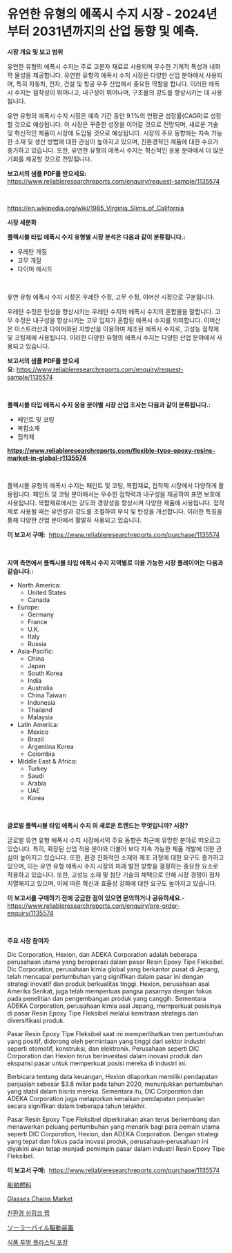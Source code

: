<p><h1>유연한 유형의 에폭시 수지 시장 - 2024년부터 2031년까지의 산업 동향 및 예측.</h1></p><p><strong>시장 개요 및 보고 범위</strong></p>
<p><p>유연한 유형의 에폭시 수지는 주로 고분자 재료로 사용되며 우수한 기계적 특성과 내화학 물성을 제공합니다. 유연한 유형의 에폭시 수지 시장은 다양한 산업 분야에서 사용되며, 특히 자동차, 전자, 건설 및 항공 우주 산업에서 중요한 역할을 합니다. 이러한 에폭시 수지는 점착성이 뛰어나고, 내구성이 뛰어나며, 구조물의 강도를 향상시키는 데 사용됩니다.</p><p>유연 유형의 에폭시 수지 시장은 예측 기간 동안 9.1%의 연평균 성장률(CAGR)로 성장할 것으로 예상됩니다. 이 시장은 꾸준한 성장을 이어갈 것으로 전망되며, 새로운 기술 및 혁신적인 제품이 시장에 도입될 것으로 예상됩니다. 시장의 주요 동향에는 지속 가능한 소재 및 생산 방법에 대한 관심이 높아지고 있으며, 친환경적인 제품에 대한 수요가 증가하고 있습니다. 또한, 유연한 유형의 에폭시 수지는 혁신적인 응용 분야에서 더 많은 기회를 제공할 것으로 전망됩니다.</p></p>
<p><strong>보고서의 샘플 PDF를 받으세요:</strong> <a href="https://www.reliableresearchreports.com/enquiry/request-sample/1135574">https://www.reliableresearchreports.com/enquiry/request-sample/1135574</a></p>
<p>&nbsp;</p>
<p><a href="https://en.wikipedia.org/wiki/1985_Virginia_Slims_of_California">https://en.wikipedia.org/wiki/1985_Virginia_Slims_of_California</a></p>
<p><strong>시장 세분화</strong></p>
<p><strong>플렉시블 타입 에폭시 수지 유형별 시장 분석은 다음과 같이 분류됩니다.:</strong></p>
<p><ul><li>우레탄 개질</li><li>고무 개질</li><li>다이머 애시드</li></ul></p>
<p>&nbsp;</p>
<p><p>유연 유형 에폭시 수지 시장은 우레탄 수정, 고무 수정, 이머산 시장으로 구분됩니다. </p><p>우레탄 수정은 탄성을 향상시키는 우레탄 수지와 에폭시 수지의 혼합물을 말합니다. 고무 수정은 내구성을 향상시키는 고무 입자가 혼합된 에폭시 수지를 의미합니다. 이머산은 이스트러산과 다이머화된 지방산을 이용하여 제조된 에폭시 수지로, 고성능 점착제 및 코팅제에 사용됩니다. 이러한 다양한 유형의 에폭시 수지는 다양한 산업 분야에서 사용되고 있습니다.</p></p>
<p><strong>보고서의 샘플 PDF를 받으세요:</strong>&nbsp;<a href="https://www.reliableresearchreports.com/enquiry/request-sample/1135574">https://www.reliableresearchreports.com/enquiry/request-sample/1135574</a></p>
<p>&nbsp;</p>
<p><strong> 플렉시블 타입 에폭시 수지 응용 분야별 시장 산업 조사는 다음과 같이 분류됩니다.:</strong></p>
<p><ul><li>페인트 및 코팅</li><li>복합소재</li><li>접착제</li></ul></p>
<p><strong><a href="https://www.reliableresearchreports.com/flexible-type-epoxy-resins-market-in-global-r1135574">https://www.reliableresearchreports.com/flexible-type-epoxy-resins-market-in-global-r1135574</a></strong></p>
<p>&nbsp;</p>
<p><p>플렉시블 유형의 에폭시 수지는 페인트 및 코팅, 복합재료, 접착제 시장에서 다양하게 활용됩니다. 페인트 및 코팅 분야에서는 우수한 접착력과 내구성을 제공하여 표면 보호에 사용됩니다. 복합재료에서는 강도와 경량성을 향상시켜 다양한 제품에 사용됩니다. 접착제로 사용될 때는 유연성과 강도를 조절하여 부식 및 탄성을 개선합니다. 이러한 특징을 통해 다양한 산업 분야에서 활발히 사용되고 있습니다.</p></p>
<p><strong>이 보고서 구매:</strong>&nbsp; <a href="https://www.reliableresearchreports.com/purchase/1135574">https://www.reliableresearchreports.com/purchase/1135574</a></p>
<p>&nbsp;</p>
<p><strong>지역 측면에서 플렉시블 타입 에폭시 수지 지역별로 이용 가능한 시장 플레이어는 다음과 같습니다.:</strong></p>
<p><ul>
    <li>
        North America:
        <ul>
            <li>United States</li>
            <li>Canada</li>
        </ul>
    </li>
    <li>
        Europe:
        <ul>
            <li>Germany</li>
            <li>France</li>
            <li>U.K.</li>
            <li>Italy</li>
            <li>Russia</li>
        </ul>
    </li>
    <li>
        Asia-Pacific:
        <ul>
            <li>China</li>
            <li>Japan</li>
            <li>South Korea</li>
            <li>India</li>
            <li>Australia</li>
            <li>China Taiwan</li>
            <li>Indonesia</li>
            <li>Thailand</li>
            <li>Malaysia</li>
        </ul>
    </li>
    <li>
        Latin America:
        <ul>
            <li>Mexico</li>
            <li>Brazil</li>
            <li>Argentina Korea</li>
            <li>Colombia</li>
        </ul>
    </li>
    <li>
        Middle East & Africa:
        <ul>
            <li>Turkey</li>
            <li>Saudi</li>
            <li>Arabia</li>
            <li>UAE</li>
            <li>Korea</li>
        </ul>
    </li>
    </ul></p>
<p>&nbsp;</p>
<p><strong>글로벌 플렉시블 타입 에폭시 수지 의 새로운 트렌드는 무엇입니까? 시장?</strong></p>
<p><p>글로벌 유연 유형 에폭시 수지 시장에서의 주요 동향은 최근에 유망한 분야로 떠오르고 있습니다. 특히, 확장된 산업 적용 분야와 더불어 보다 지속 가능한 제품 개발에 대한 관심이 높아지고 있습니다. 또한, 환경 친화적인 소재와 제조 과정에 대한 요구도 증가하고 있으며, 이는 유연 유형 에폭시 수지 시장의 미래 발전 방향을 결정하는 중요한 요소로 작용하고 있습니다. 또한, 고성능 소재 및 첨단 기술의 채택으로 인해 시장 경쟁이 점차 치열해지고 있으며, 이에 따른 혁신과 효율성 강화에 대한 요구도 높아지고 있습니다.</p></p>
<p><strong>이 보고서를 구매하기 전에 궁금한 점이 있으면 문의하거나 공유하세요.</strong>- <a href="https://www.reliableresearchreports.com/enquiry/pre-order-enquiry/1135574">https://www.reliableresearchreports.com/enquiry/pre-order-enquiry/1135574</a></p>
<p>&nbsp;</p>
<p><strong>주요 시장 참여자</strong></p>
<p><p>Dic Corporation, Hexion, dan ADEKA Corporation adalah beberapa perusahaan utama yang beroperasi dalam pasar Resin Epoxy Tipe Fleksibel. Dic Corporation, perusahaan kimia global yang berkantor pusat di Jepang, telah mencapai pertumbuhan yang signifikan dalam pasar ini dengan strategi inovatif dan produk berkualitas tinggi. Hexion, perusahaan asal Amerika Serikat, juga telah memperluas pangsa pasarnya dengan fokus pada penelitian dan pengembangan produk yang canggih. Sementara ADEKA Corporation, perusahaan kimia asal Jepang, memperkuat posisinya di pasar Resin Epoxy Tipe Fleksibel melalui kemitraan strategis dan diversifikasi produk.</p><p>Pasar Resin Epoxy Tipe Fleksibel saat ini memperlihatkan tren pertumbuhan yang positif, didorong oleh permintaan yang tinggi dari sektor industri seperti otomotif, konstruksi, dan elektronik. Perusahaan seperti DIC Corporation dan Hexion terus berinvestasi dalam inovasi produk dan ekspansi pasar untuk memperkuat posisi mereka di industri ini.</p><p>Berbicara tentang data keuangan, Hexion dilaporkan memiliki pendapatan penjualan sebesar $3.8 miliar pada tahun 2020, menunjukkan pertumbuhan yang stabil dalam bisnis mereka. Sementara itu, DIC Corporation dan ADEKA Corporation juga melaporkan kenaikan pendapatan penjualan secara signifikan dalam beberapa tahun terakhir.</p><p>Pasar Resin Epoxy Tipe Fleksibel diperkirakan akan terus berkembang dan menawarkan peluang pertumbuhan yang menarik bagi para pemain utama seperti DIC Corporation, Hexion, dan ADEKA Corporation. Dengan strategi yang tepat dan fokus pada inovasi produk, perusahaan-perusahaan ini diyakini akan tetap menjadi pemimpin pasar dalam industri Resin Epoxy Tipe Fleksibel.</p></p>
<p><strong>이 보고서 구매:</strong>&nbsp;&nbsp;<a href="https://www.reliableresearchreports.com/purchase/1135574">https://www.reliableresearchreports.com/purchase/1135574</a></p>
<p><p><a href="https://github.com/LenoraKris2023/Market-Research-Report-List-1/blob/main/5134647145814.md">船舶燃料</a></p><p><a href="https://github.com/angeliabkratze/Market-Research-Report-List-1/blob/main/glasses-chains-market.md">Glasses Chains Market</a></p><p><a href="https://github.com/johneahan44556754/Market-Research-Report-List-1/blob/main/4400066154347.md">친환경 쉬링크 랩</a></p><p><a href="https://medium.com/@kelscdowell78456/%E3%82%BD%E3%83%BC%E3%83%A9%E3%83%BC%E3%83%91%E3%82%A4%E3%83%AB%E3%83%89%E3%83%A9%E3%82%A4%E3%83%93%E3%83%B3%E3%82%B0%E8%A3%85%E7%BD%AE%E5%B8%82%E5%A0%B4%E3%81%AE%E8%A6%8F%E6%A8%A1%E3%81%AF-%E5%B9%B4%E5%B9%B3%E5%9D%87%E6%88%90%E9%95%B7%E7%8E%8716-%E3%81%A7%E6%8B%A1%E5%A4%A7%E3%81%97%E3%81%A6%E3%81%8A%E3%82%8A-%E3%81%93%E3%81%AE%E3%83%AC%E3%83%9D%E3%83%BC%E3%83%88%E3%81%A7%E3%81%AF-%E3%82%BF%E3%82%A4%E3%83%97-%E3%82%A2%E3%83%97%E3%83%AA%E3%82%B1%E3%83%BC%E3%82%B7%E3%83%A7%E3%83%B3-%E6%88%90%E9%95%B7-%E4%BA%88%E6%B8%AC2024%E5%B9%B4%E3%81%8B%E3%82%892031%E5%B9%B4%E3%81%BE%E3%81%A7%E3%81%AE%E5%88%86%E6%9E%90%E3%82%92%E3%82%AB%E3%83%90%E3%83%BC%E3%81%97%E3%81%A6%E3%81%84%E3%81%BE%E3%81%99-67ce6293ebc0">ソーラーパイル駆動装置</a></p><p><a href="https://github.com/sougarounis/Market-Research-Report-List-4/blob/main/3904651154348.md">식품 투명 플라스틱 포장</a></p></p>